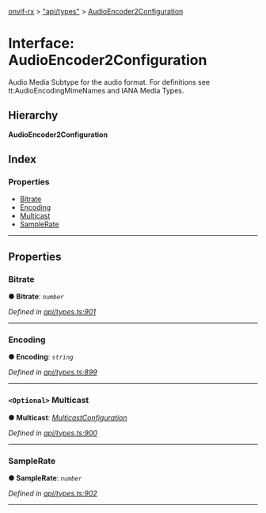 [onvif-rx](../README.md) > ["api/types"](../modules/_api_types_.md) > [AudioEncoder2Configuration](../interfaces/_api_types_.audioencoder2configuration.md)

# Interface: AudioEncoder2Configuration

Audio Media Subtype for the audio format. For definitions see tt:AudioEncodingMimeNames and IANA Media Types.

## Hierarchy

**AudioEncoder2Configuration**

## Index

### Properties

* [Bitrate](_api_types_.audioencoder2configuration.md#bitrate)
* [Encoding](_api_types_.audioencoder2configuration.md#encoding)
* [Multicast](_api_types_.audioencoder2configuration.md#multicast)
* [SampleRate](_api_types_.audioencoder2configuration.md#samplerate)

---

## Properties

<a id="bitrate"></a>

###  Bitrate

**● Bitrate**: *`number`*

*Defined in [api/types.ts:901](https://github.com/patrickmichalina/onvif-rx/blob/f117e44/src/api/types.ts#L901)*

___
<a id="encoding"></a>

###  Encoding

**● Encoding**: *`string`*

*Defined in [api/types.ts:899](https://github.com/patrickmichalina/onvif-rx/blob/f117e44/src/api/types.ts#L899)*

___
<a id="multicast"></a>

### `<Optional>` Multicast

**● Multicast**: *[MulticastConfiguration](_api_types_.multicastconfiguration.md)*

*Defined in [api/types.ts:900](https://github.com/patrickmichalina/onvif-rx/blob/f117e44/src/api/types.ts#L900)*

___
<a id="samplerate"></a>

###  SampleRate

**● SampleRate**: *`number`*

*Defined in [api/types.ts:902](https://github.com/patrickmichalina/onvif-rx/blob/f117e44/src/api/types.ts#L902)*

___

